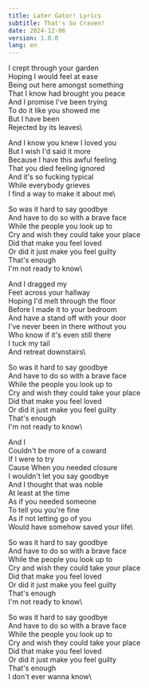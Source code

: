```yaml
---
title: Later Gator! Lyrics
subtitle: That's So Craven!
date: 2024-12-06
version: 1.0.0
lang: en
---
```


I crept through your garden\
Hoping I would feel at ease\
Being out here amongst something\
That I know had brought you peace\
And I promise I've been trying\
To do it like you showed me\
But I have been\
Rejected by its leaves\

And I know you knew I loved you\
But I wish I'd said it more\
Because I have this awful feeling\
That you died feeling ignored\
And it's so fucking typical\
While everybody grieves\
I find a way to make it about me\

So was it hard to say goodbye\
And have to do so with a brave face\
While the people you look up to\
Cry and wish they could take your place\
Did that make you feel loved\
Or did it just make you feel guilty\
That's enough\
I'm not ready to know\

And I dragged my\
Feet across your hallway\
Hoping I'd melt through the floor\
Before I made it to your bedroom\
And have a stand off with your door\
I've never been in there without you\
Who know if it's even still there\
I tuck my tail\
And retreat downstairs\

So was it hard to say goodbye\
And have to do so with a brave face\
While the people you look up to\
Cry and wish they could take your place\
Did that make you feel loved\
Or did it just make you feel guilty\
That's enough\
I'm not ready to know\

And I\
Couldn't be more of a coward\
If I were to try\
Cause When you needed closure\
I wouldn't let you say goodbye\
And I thought that was noble\
At least at the time\
As if you needed someone\
To tell you you're fine\
As if not letting go of you\
Would have somehow saved your life\

So was it hard to say goodbye\
And have to do so with a brave face\
While the people you look up to\
Cry and wish they could take your place\
Did that make you feel loved\
Or did it just make you feel guilty\
That's enough\
I'm not ready to know\

So was it hard to say goodbye\
And have to do so with a brave face\
While the people you look up to\
Cry and wish they could take your place\
Did that make you feel loved\
Or did it just make you feel guilty\
That's enough\
I don't ever wanna know\
